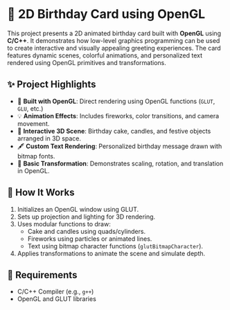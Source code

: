 # 🎉 2D Birthday Card using OpenGL

This project presents a 2D animated birthday card built with **OpenGL** using **C/C++**. It demonstrates how low-level graphics programming can be used to create interactive and visually appealing greeting experiences. The card features dynamic scenes, colorful animations, and personalized text rendered using OpenGL primitives and transformations.

## ✨ Project Highlights

- 🧱 **Built with OpenGL**: Direct rendering using OpenGL functions (`GLUT`, `GLU`, etc.)
- 💡 **Animation Effects**: Includes fireworks, color transitions, and camera movement.
- 🎂 **Interactive 3D Scene**: Birthday cake, candles, and festive objects arranged in 3D space.
- 🖋️ **Custom Text Rendering**: Personalized birthday message drawn with bitmap fonts.
- 📐 **Basic Transformation**: Demonstrates scaling, rotation, and translation in OpenGL.

## 🧪 How It Works

1. Initializes an OpenGL window using GLUT.
2. Sets up projection and lighting for 3D rendering.
3. Uses modular functions to draw:
   - Cake and candles using quads/cylinders.
   - Fireworks using particles or animated lines.
   - Text using bitmap character functions (`glutBitmapCharacter`).
4. Applies transformations to animate the scene and simulate depth.

## 🔧 Requirements

- C/C++ Compiler (e.g., `g++`)
- OpenGL and GLUT libraries
